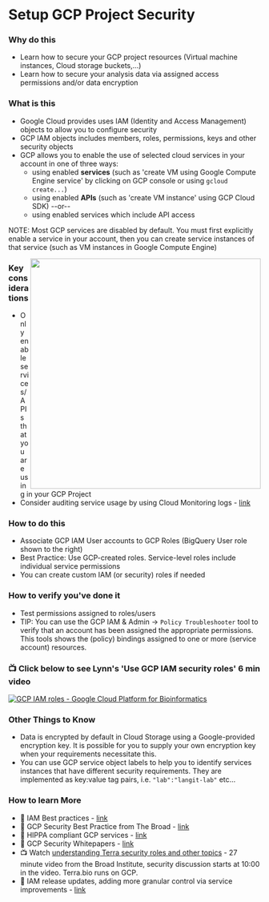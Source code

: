 # Setup GCP Project Security

### Why do this
 - Learn how to secure your GCP project resources (Virtual machine instances, Cloud storage buckets,...)
 - Learn how to secure your analysis data via assigned access permissions and/or data encryption
 
### What is this
 - Google Cloud provides uses IAM (Identity and Access Management) objects to allow you to configure security
 - GCP IAM objects includes members, roles, permissions, keys and other security objects
 - GCP allows you to enable the use of selected cloud services in your account in one of three ways:
    - using enabled **services** (such as 'create VM using Google Compute Engine service' by clicking on GCP 
    console or using `gcloud create...`)
    - using enabled **APIs** (such as 'create VM instance' using GCP Cloud SDK) --or--
    - using enabled services which include API access

NOTE: Most GCP services are disabled by default.  You must first explicitly enable a service in your account, then you can create service instances of that service (such as VM instances in Google Compute Engine)

<img src="https://github.com/lynnlangit/gcp-for-bioinformatics/raw/master/images/roles.png" width="460" align="right"> 

### Key considerations
 - Only enable services/APIs that you are using in your GCP Project
 - Consider auditing service usage by using Cloud Monitoring logs - [link](https://cloud.google.com/solutions/exporting-stackdriver-logging-for-security-and-access-analytics)

### How to do this
 - Associate GCP IAM User accounts to GCP Roles (BigQuery User role shown to the right)
 - Best Practice: Use GCP-created roles.  Service-level roles include individual service permissions
 - You can create custom IAM (or security) roles if needed

### How to verify you've done it
 - Test permissions assigned to roles/users
 - TIP: You can use the GCP IAM & Admin -> `Policy Troubleshooter` tool to verify that an account has been assigned the appropriate permissions.  This tools shows the (policy) bindings assigned to one or more (service account) resources.

### 📺 Click below to see Lynn's 'Use GCP IAM security roles' 6 min video
[![GCP IAM roles - Google Cloud Platform for Bioinformatics](http://img.youtube.com/vi/4oSA9bdwlPs/0.jpg)](http://www.youtube.com/watch?v=4oSA9bdwlPs "GCP IAM roles - Google Cloud Platform for Bioinformatics")

### Other Things to Know
 - Data is encrypted by default in Cloud Storage using a Google-provided encryption key.  It is possible for you to supply your own encryption key when your requirements necessitate this.
 - You can use GCP service object labels to help you to identify services instances that have different security requirements.  They are implemented as key:value tag pairs, i.e. `"lab":"langit-lab"` etc...

### How to learn More
 - 📘 IAM Best practices - [link](https://cloud.google.com/iam/docs/using-iam-securely)
 - 📘 GCP Security Best Practice from The Broad - [link](https://dsp-security.broadinstitute.org/cloud-security/google-cloud-platform)
 - 📘 HIPPA compliant GCP services - [link](https://cloud.google.com/security/compliance/hipaa/)
 - 📘 GCP Security Whitepapers - [link](https://services.google.com/fh/files/misc/security_whitepapers_march2018.pdf)
 - 📺 Watch [understanding Terra security roles and other topics](https://www.youtube.com/watch?v=SRVrzXHkZKU) - 27 minute video from the Broad Institute, security discussion starts at 10:00 in the video. Terra.bio runs on GCP.
 - 📘 IAM release updates, adding more granular control via service improvements - [link](https://cloud.google.com/iam/docs/release-notes)
